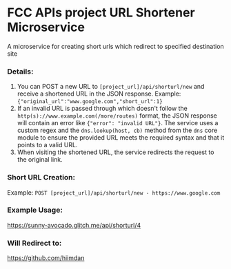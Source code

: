 # FCC APIs project URL Shortener Microservice
A microservice for creating short urls which redirect to specified destination site
### Details:
1. You can POST a new URL to `[project_url]/api/shorturl/new` and receive a shortened URL in the JSON response.
  Example: `{"original_url":"www.google.com","short_url":1}`
2. If an invalid URL is passed through which doesn't follow the `http(s)://www.example.com(/more/routes)` format, the JSON response will contain an error like `{"error": "invalid URL"}`. The service uses a custom regex and the `dns.lookup(host, cb)` method from the `dns` core module to ensure the provided URL meets the required syntax and that it points to a valid URL.
3. When visiting the shortened URL, the service redirects the request to the original link.

### Short URL Creation:
Example: `POST [project_url]/api/shorturl/new - https://www.google.com`

### Example Usage:
https://sunny-avocado.glitch.me/api/shorturl/4

### Will Redirect to:
https://github.com/hiimdan
